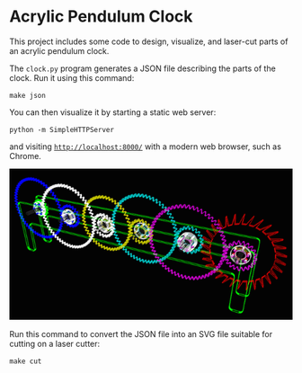# Acrylic Pendulum Clock

This project includes some code to design, visualize, and laser-cut parts
of an acrylic pendulum clock.

The `clock.py` program generates a JSON file describing the parts of the
clock. Run it using this command:

    make json

You can then visualize it by starting a static web server:

    python -m SimpleHTTPServer

and visiting [`http://localhost:8000/`](http://localhost:8000/) with a modern
web browser, such as Chrome.

![Screenshot](screenshot.png)

Run this command to convert the JSON file into an SVG file suitable for cutting
on a laser cutter:

    make cut
